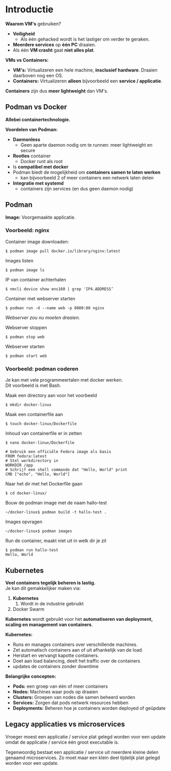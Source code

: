 # Introductie

**Waarom VM's** gebruiken?
- **Veiligheid**
    - Als één gehacked wordt is het lastiger om verder te geraken.
- **Meerdere services** op **één PC** draaien.
- Als één **VM crasht** gaat **niet alles plat**.

**VMs vs Containers:**
- **VM's:** Virtualizeren een hele machine, **insclusief hardware**. Draaien daarboven nog een OS.
- **Containers:** Virtualizeren **alleen** bijvoorbeeld een **service / applicatie**.

**Containers** zijn dus **meer lightweight** dan VM's.

## Podman vs Docker

**Allebei containertechnologie.**

**Voordelen van Podman:**
- **Daemonless**
    - Geen aparte daemon nodig om te runnen: meer lightweight en secure
- **Rootles** container
    - Docker runt als root
- Is **compatibel met docker**
- Podman biedt de mogelijkheid om **containers samen te laten werken**
    - kan bijvoorbeeld 2 of meer containers een netwerk laten delen
- **Integratie met systemd**
    - containers zijn services (en dus geen daemon nodig)

## Podman

**Image:** Voorgemaakte applicatie.

### Voorbeeld: nginx

Container image downloaden:
```
$ podman image pull docker.io/library/nginx:latest
```

Images listen
```
$ podman image ls
```

IP van container achterhalen
```
$ nmcli device show ens160 | grep 'IP4.ADDRESS’
```

Container met webserver starten
```
$ podman run -d --name web -p 8080:80 nginx
```

*Webserver zou nu moeten draaien.*

Webserver stoppen
```
$ podman stop web
```

Webserver starten
```
$ podman start web
```

### Voorbeeld: podman coderen

Je kan met vele programmeertalen met docker werken.\
Dit voorbeeld is met Bash.

Maak een directory aan voor het voorbeeld
```
$ mkdir docker-linux
```

Maak een containerfile aan
```
$ touch docker-linux/Dockerfile
```

Inhoud van containerfile er in zetten
```
$ nano docker-linux/Dockerfile  

# Gebruik een officiële Fedora image als basis  
FROM fedora:latest  
# Stel werkdirectory in  
WORKDIR /app  
# Schrijf een shell commando dat "Hello, World" print  
CMD ["echo", "Hello, World"]
```

Naar het dir met het Dockerfile gaan
```
$ cd docker-linux/
```

Bouw de podman image met de naam hallo-test
```
~/docker-linux$ podman build -t hallo-test .
```

Images opvragen
```
~/docker-linux$ podman images
```

Run de container, maakt niet uit in welk dir je zit
```
$ podman run hallo-test
Hello, World
```

## Kubernetes

**Veel containers tegelijk beheren is lastig.**\
Je kan dit gemakkelijker maken via:
1. **Kubernetes**
    1. Wordt in de industrie gebruikt
2. Docker Swarm

**Kubernetes** wordt gebruikt voor het **automatiseren van deployment, scaling en management van containers**.

**Kubernetes:**
- Runs en manages containers over verschillende machines.
- Zet automatisch containers aan of uit afhankelijk van de load.
- Herstart en vervangt kapotte containers.
- Doet aan load balancing, deelt het traffic over de containers
- updates de containers zonder downtime

**Belangrijke concepten:**
- **Pods:** een groep van één of meer containers
- **Nodes:** Machines waar pods op draaien
- **Clusters:** Groepen van nodes die samen beheerd worden
- **Services:** Zorgen dat pods netwerk resources hebben
- **Deployments:** Beheren hoe je containers worden deployed of geüpdate

## Legacy applicaties vs microservices

Vroeger moest een applicatie / service plat gelegd worden voor een update omdat de applicatie / service één groot executable is.

Tegenwoordig bestaat een applicatie / service uit meerdere kleine delen genaamd microservices. Zo moet maar een klein deel tijdelijk plat gelegd worden voor een update.
